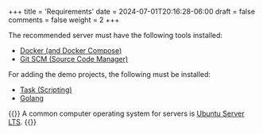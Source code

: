 +++
title = 'Requirements'
date = 2024-07-01T20:16:28-06:00
draft = false
comments = false
weight = 2
+++

The recommended server must have the following tools installed:
- [Docker (and Docker Compose)](https://www.docker.com/)
- [Git SCM (Source Code Manager)](https://git-scm.com/)

For adding the demo projects, the following must be installed:
- [Task (Scripting)](https://taskfile.dev/)
- [Golang](https://go.dev/)

{{<callout type="info">}}
A common computer operating system for servers is [Ubuntu Server LTS](https://ubuntu.com/server).
{{</callout>}}